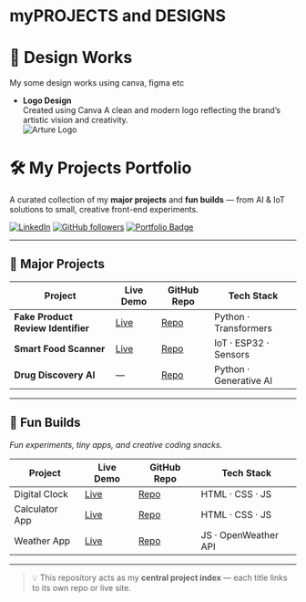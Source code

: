 # myPROJECTS and DESIGNS

# 🎨 Design Works
  My some design works using canva, figma etc
 
  - **Logo Design**  
  Created using Canva
  A clean and modern logo reflecting the brand’s artistic vision and creativity.  
  ![Arture Logo](https://www.canva.com/design/DAGvXXpzkcg/1sgWwL8VdG_rLj7lZDdxWw/edit?utm_content=DAGvXXpzkcg&utm_campaign=designshare&utm_medium=link2&utm_source=sharebutton)


# 🛠 My Projects Portfolio
A curated collection of my **major projects** and **fun builds** — from AI & IoT solutions to small, creative front-end experiments.

[![LinkedIn](https://img.shields.io/badge/LinkedIn-Connect-blue?logo=linkedin)](https://www.linkedin.com/in/shahana-beevi12) 
[![GitHub followers](https://img.shields.io/github/followers/Shahz-ft?label=Follow&style=social)](https://github.com/Shahz-ft)
[![Portfolio Badge](https://img.shields.io/badge/Portfolio-Live-green?logo=github)](https://github.com/Shahz-ft/portfolio)

---

## 🚀 Major Projects

| Project | Live Demo | GitHub Repo | Tech Stack |
|---------|-----------|-------------|------------|
| **Fake Product Review Identifier** | [Live](https://your-live-link.com) | [Repo](https://github.com/your-username/fake-review-detector) | Python · Transformers |
| **Smart Food Scanner** | [Live](https://your-live-link.com) | [Repo](https://github.com/your-username/smart-food-scanner) | IoT · ESP32 · Sensors |
| **Drug Discovery AI** | — | [Repo](https://github.com/your-username/drug-discovery-ai) | Python · Generative AI |

---

## 🎨 Fun Builds 
_Fun experiments, tiny apps, and creative coding snacks._

| Project | Live Demo | GitHub Repo | Tech Stack |
|---------|-----------|-------------|------------|
| Digital Clock | [Live](https://shahz-ft.github.io/digital-clock-in-web/) | [Repo](https://github.com/Shahz-ft/digital-clock-in-web.git) | HTML · CSS · JS |
| Calculator App | [Live](https://shahz-ft.github.io/calculator/) | [Repo](https://github.com/Shahz-ft/calculator.git) | HTML · CSS · JS |
| Weather App | [Live](https://your-live-link.com) | [Repo](https://github.com/your-username/weather-app) | JS · OpenWeather API |

---

> 💡 This repository acts as my **central project index** — each title links to its own repo or live site.
